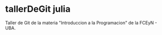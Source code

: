 # tallerDeGit julia

Taller de Git de la materia "Introduccion a la Programacion" de la FCEyN - UBA.
